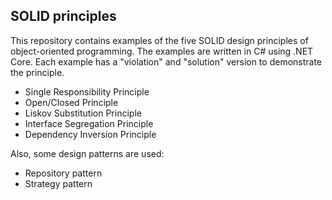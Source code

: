 ## SOLID principles

This repository contains examples of the five SOLID design principles of object-oriented programming. The examples are written in C# using .NET Core. Each example has a "violation" and "solution" version to demonstrate the principle.

- Single Responsibility Principle
- Open/Closed Principle
- Liskov Substitution Principle
- Interface Segregation Principle
- Dependency Inversion Principle


Also, some design patterns are used:

- Repository pattern
- Strategy pattern